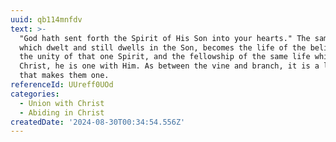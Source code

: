 ```yaml
---
uuid: qb114mnfdv
text: >-
  "God hath sent forth the Spirit of His Son into your hearts." The same Spirit
  which dwelt and still dwells in the Son, becomes the life of the believer; in
  the unity of that one Spirit, and the fellowship of the same life which is in
  Christ, he is one with Him. As between the vine and branch, it is a life-union
  that makes them one.
referenceId: UUreff0UOd
categories:
  - Union with Christ
  - Abiding in Christ
createdDate: '2024-08-30T00:34:54.556Z'
---
```


